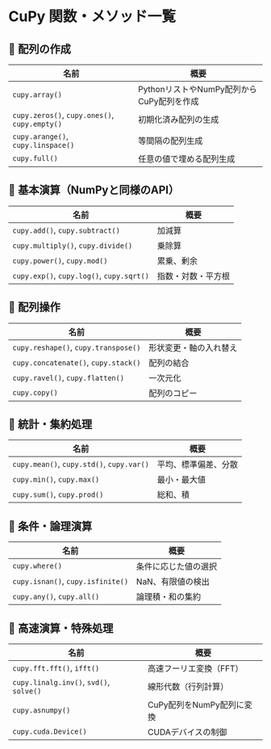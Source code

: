 # CuPy 関数・メソッド一覧

## 🔹 配列の作成
| 名前 | 概要 |
|------|------|
| `cupy.array()` | PythonリストやNumPy配列からCuPy配列を作成 |
| `cupy.zeros()`, `cupy.ones()`, `cupy.empty()` | 初期化済み配列の生成 |
| `cupy.arange()`, `cupy.linspace()` | 等間隔の配列生成 |
| `cupy.full()` | 任意の値で埋める配列生成 |

## 🔹 基本演算（NumPyと同様のAPI）
| 名前 | 概要 |
|------|------|
| `cupy.add()`, `cupy.subtract()` | 加減算 |
| `cupy.multiply()`, `cupy.divide()` | 乗除算 |
| `cupy.power()`, `cupy.mod()` | 累乗、剰余 |
| `cupy.exp()`, `cupy.log()`, `cupy.sqrt()` | 指数・対数・平方根 |

## 🔹 配列操作
| 名前 | 概要 |
|------|------|
| `cupy.reshape()`, `cupy.transpose()` | 形状変更・軸の入れ替え |
| `cupy.concatenate()`, `cupy.stack()` | 配列の結合 |
| `cupy.ravel()`, `cupy.flatten()` | 一次元化 |
| `cupy.copy()` | 配列のコピー |

## 🔹 統計・集約処理
| 名前 | 概要 |
|------|------|
| `cupy.mean()`, `cupy.std()`, `cupy.var()` | 平均、標準偏差、分散 |
| `cupy.min()`, `cupy.max()` | 最小・最大値 |
| `cupy.sum()`, `cupy.prod()` | 総和、積 |

## 🔹 条件・論理演算
| 名前 | 概要 |
|------|------|
| `cupy.where()` | 条件に応じた値の選択 |
| `cupy.isnan()`, `cupy.isfinite()` | NaN、有限値の検出 |
| `cupy.any()`, `cupy.all()` | 論理積・和の集約 |

## 🔹 高速演算・特殊処理
| 名前 | 概要 |
|------|------|
| `cupy.fft.fft()`, `ifft()` | 高速フーリエ変換（FFT） |
| `cupy.linalg.inv()`, `svd()`, `solve()` | 線形代数（行列計算） |
| `cupy.asnumpy()` | CuPy配列をNumPy配列に変換 |
| `cupy.cuda.Device()` | CUDAデバイスの制御 |
